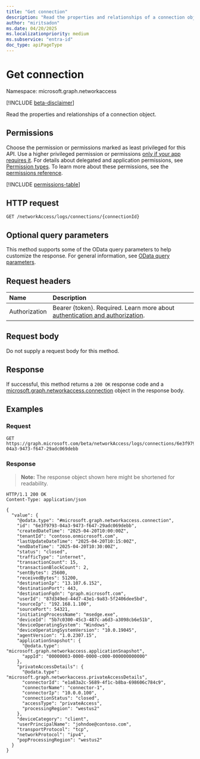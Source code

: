 ```yaml
---
title: "Get connection"
description: "Read the properties and relationships of a connection object."
author: "miritsadon"
ms.date: 04/20/2025
ms.localizationpriority: medium
ms.subservice: "entra-id"
doc_type: apiPageType
---
```


# Get connection

Namespace: microsoft.graph.networkaccess

[!INCLUDE [beta-disclaimer](../../includes/beta-disclaimer.md)]

Read the properties and relationships of a connection object.

## Permissions

Choose the permission or permissions marked as least privileged for this API. Use a higher privileged permission or permissions [only if your app requires it](/graph/permissions-overview#best-practices-for-using-microsoft-graph-permissions). For details about delegated and application permissions, see [Permission types](/graph/permissions-overview#permission-types). To learn more about these permissions, see the [permissions reference](/graph/permissions-reference).

<!-- {
  "blockType": "permissions",
  "name": "networkaccess-connection-get-permissions"
}
-->
[!INCLUDE [permissions-table](../includes/permissions/networkaccess-connection-get-permissions.md)]

## HTTP request

<!-- {
  "blockType": "ignored"
}
-->
``` http
GET /networkAccess/logs/connections/{connectionId}
```

## Optional query parameters

This method supports some of the OData query parameters to help customize the response. For general information, see [OData query parameters](/graph/query-parameters).

## Request headers

|Name|Description|
|:---|:---|
|Authorization|Bearer {token}. Required. Learn more about [authentication and authorization](/graph/auth/auth-concepts).|

## Request body

Do not supply a request body for this method.

## Response

If successful, this method returns a `200 OK` response code and a [microsoft.graph.networkaccess.connection](../resources/networkaccess-connection.md) object in the response body.

## Examples

### Request

<!-- {
  "blockType": "request",
  "name": "get_connection"
}
-->
``` http
GET https://graph.microsoft.com/beta/networkAccess/logs/connections/6e3f9793-04a3-9473-f647-29adc069debb
```

### Response

>**Note:** The response object shown here might be shortened for readability.
<!-- {
  "blockType": "response",
  "truncated": true,
  "@odata.type": "microsoft.graph.networkaccess.connection"
}
-->
``` http
HTTP/1.1 200 OK
Content-Type: application/json

{
  "value": {
    "@odata.type": "#microsoft.graph.networkaccess.connection",
    "id": "6e3f9793-04a3-9473-f647-29adc069debb",
    "createdDateTime": "2025-04-20T10:00:00Z",
    "tenantId": "contoso.onmicrosoft.com",
    "lastUpdateDateTime": "2025-04-20T10:15:00Z",
    "endDateTime": "2025-04-20T10:30:00Z",
    "status": "closed",
    "trafficType": "internet",
    "transactionCount": 15,
    "transactionBlockCount": 2,
    "sentBytes": 25600,
    "receivedBytes": 51200,
    "destinationIp": "13.107.6.152",
    "destinationPort": 443,
    "destinationFqdn": "graph.microsoft.com",
    "userId": "87d349ed-44d7-43e1-9a83-5f2406dee5bd",
    "sourceIp": "192.168.1.100",
    "sourcePort": 54321,
    "initiatingProcessName": "msedge.exe",
    "deviceId": "5b7c0300-45c3-487c-a6d3-a3098cb6e51b",
    "deviceOperatingSystem": "Windows",
    "deviceOperatingSystemVersion": "10.0.19045",
    "agentVersion": "1.0.2307.15",
    "applicationSnapshot": {
      "@odata.type": "microsoft.graph.networkaccess.applicationSnapshot",
      "appId": "00000003-0000-0000-c000-000000000000"
    },
    "privateAccessDetails": {
      "@odata.type": "microsoft.graph.networkaccess.privateAccessDetails",
      "connectorId": "e1a83a2c-5689-4f1c-b8ba-698606c784c9",
      "connectorName": "connector-1",
      "connectorIp": "10.0.0.100",
      "connectionStatus": "closed",
      "accessType": "privateAccess",
      "processingRegion": "westus2"
    },
    "deviceCategory": "client",
    "userPrincipalName": "johndoe@contoso.com",
    "transportProtocol": "tcp",
    "networkProtocol": "ipv4",
    "popProcessingRegion": "westus2"
  }
}

